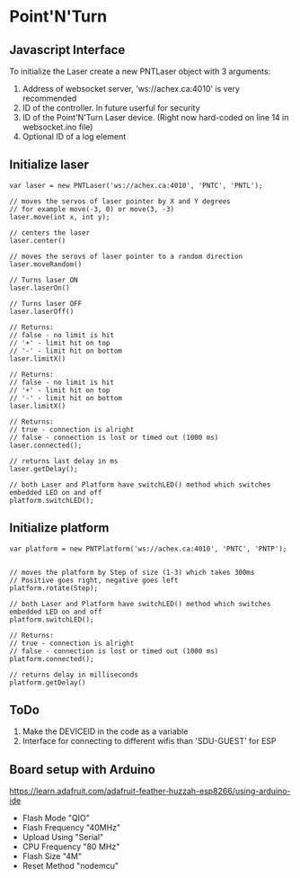 # Point'N'Turn

## Javascript Interface

To initialize the Laser create a new PNTLaser object with 3 arguments:

1. Address of websocket server, 'ws://achex.ca:4010' is very recommended
2. ID of the controller. In future userful for security
3. ID of the Point'N'Turn Laser device. (Right now hard-coded on line 14 in websocket.ino file)
4. Optional ID of a log element

## Initialize laser

	var laser = new PNTLaser('ws://achex.ca:4010', 'PNTC', 'PNTL');

	// moves the servos of laser pointer by X and Y degrees
	// for example move(-3, 0) or move(3, -3)
	laser.move(int x, int y);

	// centers the laser
	laser.center()

	// moves the serovs of laser pointer to a random direction
	laser.moveRandom()

	// Turns laser ON
	laser.laserOn()

	// Turns laser OFF
	laser.laserOff()

	// Returns:
	// false - no limit is hit
	// '+' - limit hit on top
	// '-' - limit hit on bottom
	laser.limitX()

	// Returns:
	// false - no limit is hit
	// '+' - limit hit on top
	// '-' - limit hit on bottom
	laser.limitX()

	// Returns:
	// true - connection is alright
	// false - connection is lost or timed out (1000 ms)
	laser.connected();

	// returns last delay in ms
	laser.getDelay();

	// both Laser and Platform have switchLED() method which switches embedded LED on and off
	platform.switchLED();

## Initialize platform


	var platform = new PNTPlatform('ws://achex.ca:4010', 'PNTC', 'PNTP');


	// moves the platform by Step of size (1-3) which takes 300ms
	// Positive goes right, negative goes left
	platform.rotate(Step);

	// both Laser and Platform have switchLED() method which switches embedded LED on and off
	platform.switchLED();

	// Returns:
	// true - connection is alright
	// false - connection is lost or timed out (1000 ms)
	platform.connected();

	// returns delay in milliseconds
	platform.getDelay()

	
## ToDo

1. Make the DEVICEID in the code as a variable
2. Interface for connecting to different wifis than 'SDU-GUEST' for ESP

## Board setup with Arduino
https://learn.adafruit.com/adafruit-feather-huzzah-esp8266/using-arduino-ide

- Flash Mode "QIO"
- Flash Frequency "40MHz"
- Upload Using "Serial"
- CPU Frequency "80 MHz"
- Flash Size "4M"
- Reset Method "nodemcu"

